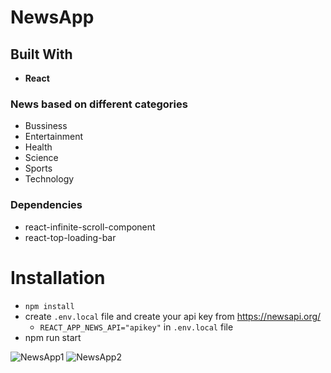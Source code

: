 # NewsApp

## Built With

- **React**

### News based on different categories

- Bussiness
- Entertainment
- Health
- Science
- Sports
- Technology

### Dependencies

- react-infinite-scroll-component
- react-top-loading-bar

# Installation

- `npm install`
- create `.env.local` file and create your api key from https://newsapi.org/
  - `REACT_APP_NEWS_API="apikey"` in `.env.local` file
- npm run start

![NewsApp1](https://user-images.githubusercontent.com/80158903/178563279-487f80aa-e27e-4bab-add3-2de89808ca3a.png)
![NewsApp2](https://user-images.githubusercontent.com/80158903/178563343-7936e512-42d2-4512-b790-b02a69d1939a.png)
